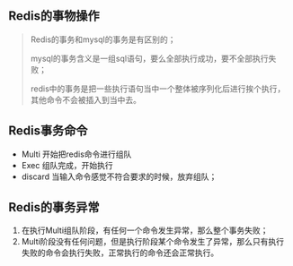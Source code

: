 ## Redis的事物操作

> Redis的事务和mysql的事务是有区别的；
>
> mysql的事务含义是一组sql语句，要么全部执行成功，要不全部执行失败；
>
> redis中的事务是把一些执行语句当中一个整体被序列化后进行挨个执行，其他命令不会被插入到当中去。

## Redis事务命令

- Multi  开始把redis命令进行组队
- Exec  组队完成，开始执行
- discard  当输入命令感觉不符合要求的时候，放弃组队；

## Redis的事务异常

1. 在执行Multi组队阶段，有任何一个命令发生异常，那么整个事务失败；
2. Multi阶段没有任何问题，但是执行阶段某个命令发生了异常，那么只有执行失败的命令会执行失败，正常执行的命令还会正常执行。

